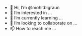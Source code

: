 - 👋 Hi, I’m @mohitbigraun
- 👀 I’m interested in ...
- 🌱 I’m currently learning ...
- 💞️ I’m looking to collaborate on ...
- 📫 How to reach me ...

<!---
mohitbigraun/mohitbigraun is a ✨ special ✨ repository because its `README.md` (this file) appears on your GitHub profile.
You can click the Preview link to take a look at your changes.
--->
